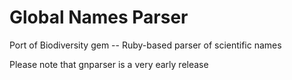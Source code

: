 Global Names Parser
===================

Port of Biodiversity gem -- Ruby-based parser of scientific names

Please note that gnparser is a very early release
